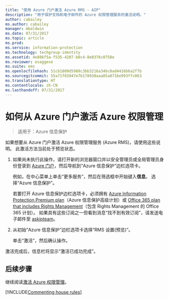 ```yaml
---
title: "使用 Azure 门户激活 Azure RMS - AIP"
description: "用于保护文档和电子邮件的 Azure 权限管理服务的激活说明。"
author: cabailey
ms.author: cabailey
manager: mbaldwin
ms.date: 07/31/2017
ms.topic: article
ms.prod: 
ms.service: information-protection
ms.technology: techgroup-identity
ms.assetid: 4e886f5a-f535-4207-b8c4-8e0376c0758e
ms.reviewer: esaggese
ms.suite: ems
ms.openlocfilehash: 51cb1809d5989c3bb3216a34bc0ad4416b6a2f7b
ms.sourcegitcommit: 55a71f83947e7b178930aaa85a8716e993ffc063
ms.translationtype: HT
ms.contentlocale: zh-CN
ms.lasthandoff: 07/31/2017
---
```

# <a name="how-to-activate-azure-rights-management-from-the-azure-portal"></a>如何从 Azure 门户激活 Azure 权限管理

>适用于：Azure 信息保护


如果想要从 Azure 门户激活 Azure 权限管理服务 (Azure RMS)，请使用这些说明。 此激活方法当前处于预览状态。

1. 如果尚未执行此操作，请打开新的浏览器窗口并以安全管理员或全局管理员身份登录到 [Azure 门户](https://portal.azure.com)，然后导航到“Azure 信息保护”边栏选项卡。
    
    例如，在中心菜单上单击“更多服务”，然后在筛选框中开始键入**信息**。 选择“Azure 信息保护”。
    
    若要打开 Azure 信息保护边栏选项卡，必须拥有 [Azure Information Protection Premium plan](https://www.microsoft.com/cloud-platform/azure-information-protection-pricing)（Azure 信息保护高级计划）或 [Office 365 plan that includes Rights Management](http://download.microsoft.com/download/E/C/F/ECF42E71-4EC0-48FF-AA00-577AC14D5B5C/Azure_Information_Protection_licensing_datasheet_EN-US.pdf)（包含 Rights Management 的 Office 365 计划）。 如果具有这些订阅之一但看到消息“找不到有效订阅”，请发送电子邮件至 [askipteam](mailto:askipteam@microsoft.com?subject=I%20cannot%20activate%20RMS)。

2. 从初始“Azure 信息保护”边栏选项卡选择“RMS 设置(预览)”。  
    
    单击“激活”，然后确认操作。 

激活完成后，信息栏将显示“激活已成功完成”。


## <a name="next-steps"></a>后续步骤
继续阅读[激活 Azure 权限管理](activate-service.md#configuring-onboarding-controls-for-a-phased-deployment)。


[!INCLUDE[Commenting house rules](../includes/houserules.md)]